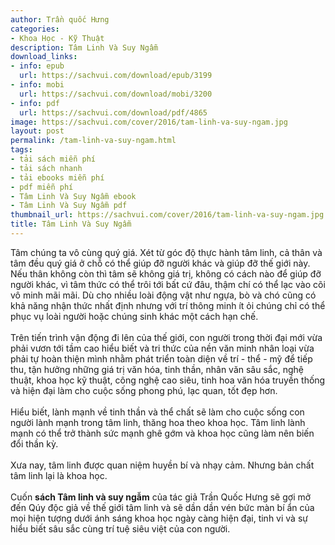 ```yaml
---
author: Trần quốc Hưng
categories:
- Khoa Học - Kỹ Thuật
description: Tâm Linh Và Suy Ngẫm
download_links:
- info: epub
  url: https://sachvui.com/download/epub/3199
- info: mobi
  url: https://sachvui.com/download/mobi/3200
- info: pdf
  url: https://sachvui.com/download/pdf/4865
image: https://sachvui.com/cover/2016/tam-linh-va-suy-ngam.jpg
layout: post
permalink: /tam-linh-va-suy-ngam.html
tags:
- tải sách miễn phí
- tải sách nhanh
- tải ebooks miễn phí
- pdf miễn phí
- Tâm Linh Và Suy Ngẫm ebook
- Tâm Linh Và Suy Ngẫm pdf
thumbnail_url: https://sachvui.com/cover/2016/tam-linh-va-suy-ngam.jpg
title: Tâm Linh Và Suy Ngẫm
---
```


 <div class="item-desc text-justify"> <p>Tâm chúng ta vô cùng quý giá. Xét từ góc độ thực hành tâm linh, cả thân và tâm đều quý giá ở chỗ có thể giúp đỡ người khác và giúp đỡ thế giới này. Nếu thân không còn thì tâm sẽ không giá trị, không có cách nào để giúp đỡ người khác, vì tâm thức có thể trôi tới bất cứ đâu, thậm chí có thể lạc vào cõi vô minh mãi mãi. Dù cho nhiều loài động vật như ngựa, bò và chó cũng có khả năng nhận thức nhất định nhưng với trí thông minh ít ỏi chúng chỉ có thể phục vụ loài người hoặc chúng sinh khác một cách hạn chế.<br><br>Trên tiến trình vận động đi lên của thế giới, con người trong thời đại mới vừa phải vươn tới tầm cao hiểu biết và tri thức của nền văn minh nhân loại vừa phải tự hoàn thiện mình nhằm phát triển toàn diện về trí - thể - mỹ để tiếp thu, tận hưởng những giá trị văn hóa, tinh thần, nhân văn sâu sắc, nghệ thuật, khoa học kỹ thuật, công nghệ cao siêu, tinh hoa văn hóa truyền thống và hiện đại làm cho cuộc sống phong phú, lạc quan, tốt đẹp hơn.<br><br>Hiểu biết, lành mạnh về tinh thần và thể chất sẽ làm cho cuộc sống con người lành mạnh trong tâm linh, thăng hoa theo khoa học. Tâm linh lành mạnh có thể trở thành sức mạnh ghê gớm và khoa học cũng làm nên biến đổi thần kỳ.<br><br>Xưa nay, tâm linh được quan niệm huyền bí và nhạy cảm. Nhưng bản chất tâm linh lại là khoa học.<br><br>Cuốn <strong>sách Tâm linh và suy ngẫm</strong> của tác giả Trần Quốc Hưng sẽ gợi mở đến Qúy độc giả về thế giới tâm linh và sẽ dần dần vén bức màn bí ẩn của mọi hiện tượng dưới ánh sáng khoa học ngày càng hiện đại, tinh vi và sự hiểu biết sâu sắc cùng trí tuệ siêu việt của con người.</p> </div>